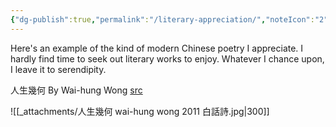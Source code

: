 ```yaml
---
{"dg-publish":true,"permalink":"/literary-appreciation/","noteIcon":"2"}
---
```


Here's an example of the kind of modern Chinese poetry I appreciate. I hardly find time to seek out literary works to enjoy. Whatever I chance upon, I leave it to serendipity.

人生幾何
By Wai-hung Wong
[src](https://www.facebook.com/photo/?fbid=10227248575534041&set=a.1234027884681)

![[_attachments/人生幾何 wai-hung wong 2011 白話詩.jpg\|300]]